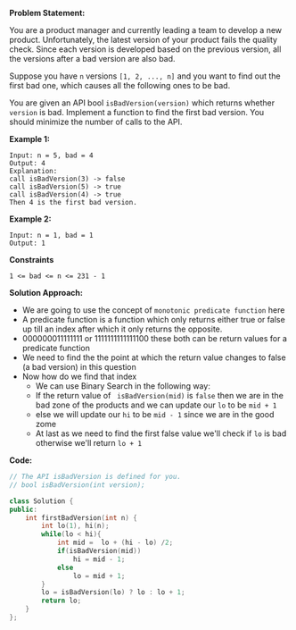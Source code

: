 **Problem Statement:**

You are a product manager and currently leading a team to develop a new product.
Unfortunately, the latest version of your product fails the quality check. Since
each version is developed based on the previous version, all the versions after
a bad version are also bad.

Suppose you have `n` versions `[1, 2, ..., n]` and you want to find out the first
bad one, which causes all the following ones to be bad.

You are given an API bool `isBadVersion(version)` which returns whether `version` is bad.
Implement a function to find the first bad version.
You should minimize the number of calls to the API.

**Example 1:**

```
Input: n = 5, bad = 4
Output: 4
Explanation:
call isBadVersion(3) -> false
call isBadVersion(5) -> true
call isBadVersion(4) -> true
Then 4 is the first bad version.
```

**Example 2:**

```
Input: n = 1, bad = 1
Output: 1
```

**Constraints**

```
1 <= bad <= n <= 231 - 1
```

**Solution Approach:**

- We are going to use the concept of `monotonic predicate function` here
- A predicate function is a function which only returns either true
  or false up till an index after which it only returns the opposite.
- 000000011111111 or 1111111111111100 these both can be return values for a predicate function
- We need to find the the point at which the return value changes to false (a bad version) in this question
- Now how do we find that index
  - We can use Binary Search in the following way:
  - If the return value of ` isBadVersion(mid)` is `false` then we are in the bad zone of the products and we can update
    our `lo` to be `mid + 1`
  - else we will update our `hi` to be `mid - 1` since we are in the good zome
  - At last as we need to find the first false value we'll check if `lo` is bad otherwise we'll return `lo + 1`

**Code:**

```cpp
// The API isBadVersion is defined for you.
// bool isBadVersion(int version);

class Solution {
public:
    int firstBadVersion(int n) {
        int lo(1), hi(n);
        while(lo < hi){
            int mid =  lo + (hi - lo) /2;
            if(isBadVersion(mid))
                hi = mid - 1;
            else
                lo = mid + 1;
        }
        lo = isBadVersion(lo) ? lo : lo + 1;
        return lo;
    }
};
```
